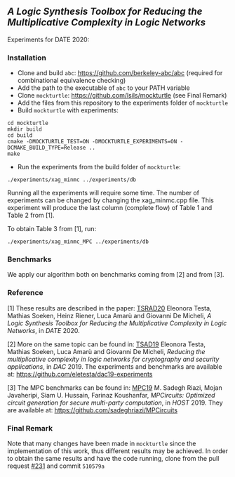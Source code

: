 ## *A Logic Synthesis Toolbox for Reducing the Multiplicative Complexity in Logic Networks* 

Experiments for DATE 2020: 

### Installation

* Clone and build `abc`: https://github.com/berkeley-abc/abc (required for combinational equivalence checking)
* Add the path to the executable of `abc` to your PATH variable
* Clone `mockturtle`: https://github.com/lsils/mockturtle (see Final Remark)
* Add the files from this repository to the experiments folder of `mockturtle`
* Build `mockturtle` with experiments: 

```
cd mockturtle
mkdir build
cd build
cmake -DMOCKTURTLE_TEST=ON -DMOCKTURTLE_EXPERIMENTS=ON -DCMAKE_BUILD_TYPE=Release ..
make
```

* Run the experiments from the build folder of `mockturtle`: 

```
./experiments/xag_minmc ../experiments/db 
```

Running all the experiments will require some time. The number of experiments can be changed by changing the xag_minmc.cpp file. 
This experiment will produce the last column (complete flow) of Table 1 and Table 2 from [1]. 

To obtain Table 3 from [1], run: 

```
./experiments/xag_minmc_MPC ../experiments/db 
```

### Benchmarks 

We apply our algorithm both on benchmarks coming from [2] and from [3]. 

### Reference

[1] These results are described in the paper: [TSRAD20](https://msoeken.github.io/papers/2020_date.pdf) Eleonora Testa, Mathias Soeken, Heinz Riener, Luca Amarù and Giovanni De Micheli, *A Logic Synthesis Toolbox for Reducing the
Multiplicative Complexity in Logic Networks*, in *DATE* 2020.

[2] More on the same topic can be found in: [TSAD19](https://ieeexplore.ieee.org/stamp/stamp.jsp?arnumber=8806905) Eleonora Testa, Mathias Soeken, Luca Amarù and Giovanni De Micheli, *Reducing the multiplicative complexity in logic networks for cryptography and security applications*, in *DAC* 2019. The experiments and benchmarks are available at: https://github.com/eletesta/dac19-experiments

[3] The MPC benchmarks can be found in: [MPC19](https://eprint.iacr.org/2019/275.pdf) M. Sadegh Riazi, Mojan Javaheripi, Siam U. Hussain, Farinaz Koushanfar, *MPCircuits: Optimized circuit generation for secure multi-party computation*, in *HOST* 2019. They are available at: https://github.com/sadeghriazi/MPCircuits

### Final Remark

Note that many changes have been made in `mockturtle` since the implementation of this work, thus different results may be achieved. In order to obtain the same results and have the code running, clone from the pull request [#231](https://github.com/lsils/mockturtle/pull/231) and commit `510579a`